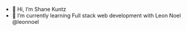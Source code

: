 - 👋 Hi, I’m Shane Kuntz
- 🌱 I’m currently learning Full stack web development with Leon Noel @leonnoel

<!---
Shane-kuntz/Shane-kuntz is a ✨ special ✨ repository because its `README.md` (this file) appears on your GitHub profile.
You can click the Preview link to take a look at your changes.
--->
